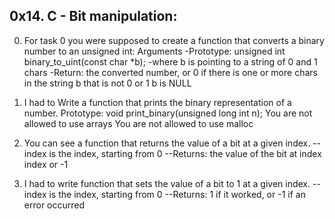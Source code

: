 0x14. C - Bit manipulation:
---------------------------
0. For task 0 you were supposed to create a function that converts a binary number to an unsigned int: Arguments
-Prototype: unsigned int binary_to_uint(const char *b);
-where b is pointing to a string of 0 and 1 chars
-Return: the converted number, or 0 if there is one or more chars in the string b that is not 0 or 1 b is NULL

1. I had to Write a function that prints the binary representation of a number.
Prototype: void print_binary(unsigned long int n);
You are not allowed to use arrays
You are not allowed to use malloc

2. You can see a function that returns the value of a bit at a given index.
--index is the index, starting from 0
--Returns: the value of the bit at index index or -1

3. I had to write function that sets the value of a bit to 1 at a given index.
--index is the index, starting from 0
--Returns: 1 if it worked, or -1 if an error occurred


